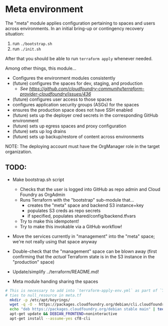 # Meta environment

The "meta" module applies configuration pertaining to spaces and users across
environments. In an initial bring-up or contingency recovery situation:
1. run `./bootstrap.sh`
1. run `./init.sh`

After that you should be able to run `terraform apply` whenever needed.

Among other things, this module...
- Configures the environment modules consistently
- (future) configures the spaces for dev, staging, and production
  - _See https://github.com/cloudfoundry-community/terraform-provider-cloudfoundry/issues/436_
- (future) configures user access to those spaces
- configures application security groups (ASGs) for the spaces
- ensures the production space does not have SSH enabled
- (future) sets up the deployer cred secrets in the corresponding GitHub environment
- (future) sets up egress spaces and proxy configuration
- (future) sets up log drains
- (future) sets up backup/restore of content across environments

NOTE: The deploying account must have the OrgManager role in the target
organization.


## TODO:

* Make bootstrap.sh script
  * Checks that the user is logged into GitHub as repo admin and Cloud Foundry as OrgAdmin
  * Runs Terraform with the "bootstrap" sub-module that...
    * creates the "meta" space and backend S3 instance+key
    * populates S3 creds as repo secrets
    * if specified, populates shared/config/backend.tfvars
  * Try to make this idempotent!
  * Try to make this invokable via a GitHub workflow!
* Move the services currently in "management" into the "meta" space; we're not really using that space anyway
* Double-check that the "management" space can be blown away (first confirming that the *actual* Terraform state is in the S3 instance in the "production" space)
* Update/simplify ../terraform/README.md!

* Meta module handing sharing the spaces
```bash
# This is necessary to add into `terraform-apply-env.yml` as part of `TERRAFORM_PRE_RUN` to get cf-cli into the container. Directly
# ties to null_resource in meta.tf
  mkdir -p /etc/apt/keyrings/
  wget -q -O - https://packages.cloudfoundry.org/debian/cli.cloudfoundry.org.key | gpg --dearmor | tee /etc/apt/trusted.gpg.d/cf.gpg > /dev/null
  echo "deb https://packages.cloudfoundry.org/debian stable main" | tee /etc/apt/sources.list.d/cloudfoundry-cli.list
  apt-get update && DEBIAN_FRONTEND=noninteractive
  apt-get install --assume-yes cf8-cli

```

